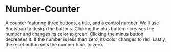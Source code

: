# Number-Counter
A counter featuring three buttons, a title, and a control number. We'll use Bootstrap to design the buttons. Clicking the plus button increases the number and changes its color to green. Clicking the minus button decreases it. If the number is less than zero, its color changes to red. Lastly, the reset button sets the number back to zero.
